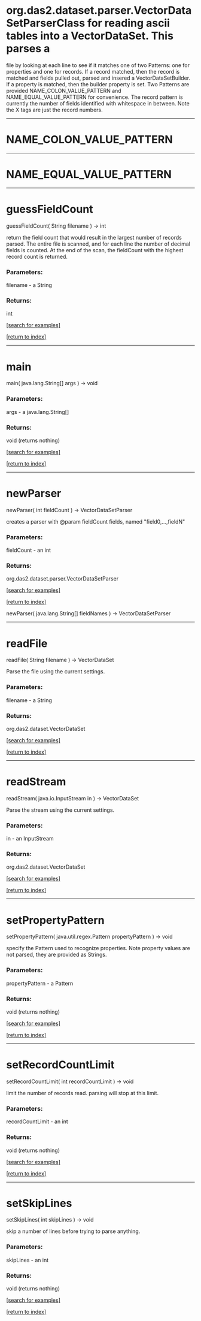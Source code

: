 # org.das2.dataset.parser.VectorDataSetParserClass for reading ascii tables into a VectorDataSet.  This parses a
 file by looking at each line to see if it matches one of
 two Patterns: one for properties and one for records.  If a record matched,
 then the record is matched and fields pulled out, parsed and insered a
 VectorDataSetBuilder.  If a property is matched, then the builder property
 is set.  Two Patterns are provided NAME_COLON_VALUE_PATTERN and
 NAME_EQUAL_VALUE_PATTERN for convenience.  The record pattern is currently
 the number of fields identified with whitespace in between.  Note the X
 tags are just the record numbers.
***
<a name="NAME_COLON_VALUE_PATTERN"></a>
# NAME_COLON_VALUE_PATTERN



***
<a name="NAME_EQUAL_VALUE_PATTERN"></a>
# NAME_EQUAL_VALUE_PATTERN



***
<a name="guessFieldCount"></a>
# guessFieldCount
guessFieldCount( String filename ) &rarr; int

return the field count that would result in the largest number of records parsed.  The 
 entire file is scanned, and for each line the number of decimal fields is counted.  At the end
 of the scan, the fieldCount with the highest record count is returned.

### Parameters:
filename - a String

### Returns:
int


<a href="https://github.com/autoplot/dev/search?q=guessFieldCount&unscoped_q=guessFieldCount">[search for examples]</a>

<a href="https://github.com/autoplot/documentation/blob/master/javadoc/index-all.md">[return to index]</a>

***
<a name="main"></a>
# main
main( java.lang.String[] args ) &rarr; void



### Parameters:
args - a java.lang.String[]

### Returns:
void (returns nothing)


<a href="https://github.com/autoplot/dev/search?q=main&unscoped_q=main">[search for examples]</a>

<a href="https://github.com/autoplot/documentation/blob/master/javadoc/index-all.md">[return to index]</a>

***
<a name="newParser"></a>
# newParser
newParser( int fieldCount ) &rarr; VectorDataSetParser

creates a parser with @param fieldCount fields, named "field0,...,fieldN"

### Parameters:
fieldCount - an int

### Returns:
org.das2.dataset.parser.VectorDataSetParser


<a href="https://github.com/autoplot/dev/search?q=newParser&unscoped_q=newParser">[search for examples]</a>

<a href="https://github.com/autoplot/documentation/blob/master/javadoc/index-all.md">[return to index]</a>

newParser( java.lang.String[] fieldNames ) &rarr; VectorDataSetParser<br>
***
<a name="readFile"></a>
# readFile
readFile( String filename ) &rarr; VectorDataSet

Parse the file using the current settings.

### Parameters:
filename - a String

### Returns:
org.das2.dataset.VectorDataSet


<a href="https://github.com/autoplot/dev/search?q=readFile&unscoped_q=readFile">[search for examples]</a>

<a href="https://github.com/autoplot/documentation/blob/master/javadoc/index-all.md">[return to index]</a>

***
<a name="readStream"></a>
# readStream
readStream( java.io.InputStream in ) &rarr; VectorDataSet

Parse the stream using the current settings.

### Parameters:
in - an InputStream

### Returns:
org.das2.dataset.VectorDataSet


<a href="https://github.com/autoplot/dev/search?q=readStream&unscoped_q=readStream">[search for examples]</a>

<a href="https://github.com/autoplot/documentation/blob/master/javadoc/index-all.md">[return to index]</a>

***
<a name="setPropertyPattern"></a>
# setPropertyPattern
setPropertyPattern( java.util.regex.Pattern propertyPattern ) &rarr; void

specify the Pattern used to recognize properties.  Note property
 values are not parsed, they are provided as Strings.

### Parameters:
propertyPattern - a Pattern

### Returns:
void (returns nothing)


<a href="https://github.com/autoplot/dev/search?q=setPropertyPattern&unscoped_q=setPropertyPattern">[search for examples]</a>

<a href="https://github.com/autoplot/documentation/blob/master/javadoc/index-all.md">[return to index]</a>

***
<a name="setRecordCountLimit"></a>
# setRecordCountLimit
setRecordCountLimit( int recordCountLimit ) &rarr; void

limit the number of records read.  parsing will stop at this limit.

### Parameters:
recordCountLimit - an int

### Returns:
void (returns nothing)


<a href="https://github.com/autoplot/dev/search?q=setRecordCountLimit&unscoped_q=setRecordCountLimit">[search for examples]</a>

<a href="https://github.com/autoplot/documentation/blob/master/javadoc/index-all.md">[return to index]</a>

***
<a name="setSkipLines"></a>
# setSkipLines
setSkipLines( int skipLines ) &rarr; void

skip a number of lines before trying to parse anything.

### Parameters:
skipLines - an int

### Returns:
void (returns nothing)


<a href="https://github.com/autoplot/dev/search?q=setSkipLines&unscoped_q=setSkipLines">[search for examples]</a>

<a href="https://github.com/autoplot/documentation/blob/master/javadoc/index-all.md">[return to index]</a>

